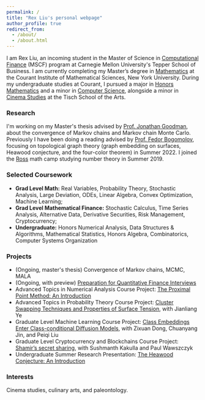 ```yaml
---
permalink: /
title: "Rex Liu's personal webpage"
author_profile: true
redirect_from: 
  - /about/
  - /about.html
---
```


I am Rex Liu, an incoming student in the Master of Science in [Computational Finance](https://www.cmu.edu/mscf/) (MSCF) program at Carnegie Mellon University's Tepper School of Business. I am currently completing my Master’s degree in [Mathematics](https://math.nyu.edu/dynamic/graduate/ms-gsas/ms-mathematics/) at the Courant Institute of Mathematical Sciences, New York University. During my undergraduate studies at Courant, I pursued a major in [Honors Mathematics](https://math.nyu.edu/dynamic/undergrad/ba-cas/majors-minors/honors-programs/#honors-math-major) and a minor in [Computer Science](https://cs.nyu.edu/home/undergrad/minor_programs.html), alongside a minor in [Cinema Studies](https://tisch.nyu.edu/cinema-studies) at the Tisch School of the Arts.

### Research
I'm working on my Master's thesis advised by [Prof. Jonathan Goodman](https://math.nyu.edu/~goodman/), about the convergence of Markov chains and Markov chain Monte Carlo. Previously I have been doing a reading advised by [Prof. Fedor Bogomolov](https://math.nyu.edu/people/profiles/BOGOMOLOV_Fedor.html), focusing on topological graph theory (graph embedding on surfaces, Heawood conjecture, and the four-color theorem) in Summer 2022. I joined the [Ross](https://rossprogram.org/) math camp studying number theory in Summer 2019.

### Selected Coursework
+ **Grad Level Math:** Real Variables, Probability Theory, Stochastic Analysis, Large Deviation, ODEs, Linear Algebra, Convex Optimization, Machine Learning;
+ **Grad Level Mathematical Finance:** Stochastic Calculus, Time Series Analysis, Alternative Data, Derivative Securities, Risk Management, Cryptocurrency;
+ **Undergraduate:** Honors Numerical Analysis, Data Structures & Algorithms, Mathematical Statistics, Honors Algebra, Combinatorics, Computer Systems Organization

### Projects
+ (Ongoing, master's thesis) Convergence of Markov chains, MCMC, MALA
+ (Ongoing, with preview) [Preparation for Quantitative Finance Interviews](https://rexliu9.github.io/files/Quant_Interview_Prep_prev.pdf)
+ Advanced Topics in Numerical Analysis Course Project: [The Proximal Point Method: An Introduction](https://rexliu9.github.io/files/Cvx_Proximal_Point_methods.pdf)
+ Advanced Topics in Probability Theory Course Project: [Cluster Swapping Techniques and Properties of Surface Tension](https://rexliu9.github.io/files/Properties_of_Surface_Tension.pdf), with Jianliang Ye
+ Graduate Level Machine Learning Course Project: [Class Embeddings Enter Class-conditional Diffusion Models](https://rexliu9.github.io/files/ceec_diffusion.pdf), with Zixuan Dong, Chuanyang Jin, and Peiqi Liu
+ Graduate Level Cryptocurrency and Blockchains Course Project: [Shamir’s secret sharing](https://rexliu9.github.io/files/Shamir’s_secret_sharing.pdf), with Sushmanth Kakulla and Paul Wawszczyk
+ Undergraduate Summer Research Presentation: [The Heawood Conjecture: An Introduction](https://rexliu9.github.io/files/sure_slides.pdf)

### Interests
Cinema studies, culinary arts, and paleontology.
